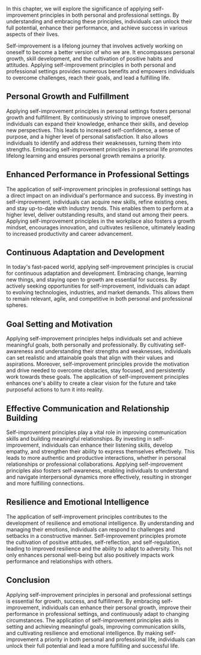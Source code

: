 
In this chapter, we will explore the significance of applying self-improvement principles in both personal and professional settings. By understanding and embracing these principles, individuals can unlock their full potential, enhance their performance, and achieve success in various aspects of their lives.

Self-improvement is a lifelong journey that involves actively working on oneself to become a better version of who we are. It encompasses personal growth, skill development, and the cultivation of positive habits and attitudes. Applying self-improvement principles in both personal and professional settings provides numerous benefits and empowers individuals to overcome challenges, reach their goals, and lead a fulfilling life.

**Personal Growth and Fulfillment**
-----------------------------------

Applying self-improvement principles in personal settings fosters personal growth and fulfillment. By continuously striving to improve oneself, individuals can expand their knowledge, enhance their skills, and develop new perspectives. This leads to increased self-confidence, a sense of purpose, and a higher level of personal satisfaction. It also allows individuals to identify and address their weaknesses, turning them into strengths. Embracing self-improvement principles in personal life promotes lifelong learning and ensures personal growth remains a priority.

**Enhanced Performance in Professional Settings**
-------------------------------------------------

The application of self-improvement principles in professional settings has a direct impact on an individual's performance and success. By investing in self-improvement, individuals can acquire new skills, refine existing ones, and stay up-to-date with industry trends. This enables them to perform at a higher level, deliver outstanding results, and stand out among their peers. Applying self-improvement principles in the workplace also fosters a growth mindset, encourages innovation, and cultivates resilience, ultimately leading to increased productivity and career advancement.

**Continuous Adaptation and Development**
-----------------------------------------

In today's fast-paced world, applying self-improvement principles is crucial for continuous adaptation and development. Embracing change, learning new things, and staying open to growth are essential for success. By actively seeking opportunities for self-improvement, individuals can adapt to evolving technologies, industries, and market demands. This allows them to remain relevant, agile, and competitive in both personal and professional spheres.

**Goal Setting and Motivation**
-------------------------------

Applying self-improvement principles helps individuals set and achieve meaningful goals, both personally and professionally. By cultivating self-awareness and understanding their strengths and weaknesses, individuals can set realistic and attainable goals that align with their values and aspirations. Moreover, self-improvement principles provide the motivation and drive needed to overcome obstacles, stay focused, and persistently work towards these goals. The application of self-improvement principles enhances one's ability to create a clear vision for the future and take purposeful actions to turn it into reality.

**Effective Communication and Relationship Building**
-----------------------------------------------------

Self-improvement principles play a vital role in improving communication skills and building meaningful relationships. By investing in self-improvement, individuals can enhance their listening skills, develop empathy, and strengthen their ability to express themselves effectively. This leads to more authentic and productive interactions, whether in personal relationships or professional collaborations. Applying self-improvement principles also fosters self-awareness, enabling individuals to understand and navigate interpersonal dynamics more effectively, resulting in stronger and more fulfilling connections.

**Resilience and Emotional Intelligence**
-----------------------------------------

The application of self-improvement principles contributes to the development of resilience and emotional intelligence. By understanding and managing their emotions, individuals can respond to challenges and setbacks in a constructive manner. Self-improvement principles promote the cultivation of positive attitudes, self-reflection, and self-regulation, leading to improved resilience and the ability to adapt to adversity. This not only enhances personal well-being but also positively impacts work performance and relationships with others.

**Conclusion**
--------------

Applying self-improvement principles in personal and professional settings is essential for growth, success, and fulfillment. By embracing self-improvement, individuals can enhance their personal growth, improve their performance in professional settings, and continuously adapt to changing circumstances. The application of self-improvement principles aids in setting and achieving meaningful goals, improving communication skills, and cultivating resilience and emotional intelligence. By making self-improvement a priority in both personal and professional life, individuals can unlock their full potential and lead a more fulfilling and successful life.

